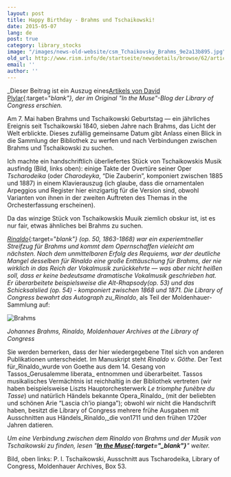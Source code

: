 ```yaml
---
layout: post
title: Happy Birthday - Brahms und Tschaikowski!
date: 2015-05-07
lang: de
post: true
category: library_stocks
image: "/images/news-old-website/csm_Tchaikovsky_Brahms_9e2a13b895.jpg"
old_url: http://www.rism.info/de/startseite/newsdetails/browse/62/article/64/happy-birthday-brahms-and-tchaikovsky.html
email: ''
author: ''
---
```



_Dieser Beitrag ist ein Auszug eines[Artikels von David Plylar](http://blogs.loc.gov/music/2014/05/best-buddies-or-just-goethe-friends/){:target="_blank"}, der im Original "In the Muse"-Blog der_ _Library of Congress erschien._

Am 7. Mai haben Brahms und Tschaikowski Geburtstag — ein jährliches Ereignis seit Tschaikowski 1840, sieben Jahre nach Brahms, das Licht der Welt erblickte. Dieses zufällig gemeinsame Datum gibt Anlass einen Blick in die Sammlung der Bibliothek zu werfen und nach Verbindungen zwischen Brahms und Tschaikowski zu suchen.

Ich machte ein handschriftlich überliefertes Stück von Tschaikowskis Musik ausfindg (Bild, links oben): einige Takte der Overtüre seiner Oper _Tscharodeika_ (oder _Charodeyka_, “Die Zauberin”, komponiert zwischen 1885 und 1887) in einem Klavierauszug (ich glaube, dass die ornamentalen Arpeggios und Register hier einzigartig für die Version sind, obwohl Varianten von ihnen in der zweiten Auftreten des Themas in the Orchesterfassung erscheinen).

Da das winzige Stück von Tschaikowskis Muuik ziemlich obskur ist, ist es nur fair, etwas ähnliches bei Brahms zu suchen.

[_Rinaldo_](http://lcweb2.loc.gov/diglib/ihas/loc.music.molden.0921/pageturner.html?page=2&loclr=blogmus){:target="_blank"} (op. 50, 1863-1868) war ein experiemtneller Streifzug für Brahms und kommt dem Opernschaffen vieleicht am nächsten. Nach dem unmittelbaren Erfolg des Requiems, war der deutliche Mangel desselben für _Rinaldo_ eine große Enttäuschung für Brahms, der nie wirklich in das Reich der Vokalmusik zurückkehrte — was aber nicht heißen soll, dass er keine bedeutsame dramatische Vokalmusik geschrieben hat. Er überarbeitete beispielsweise die _Alt-Rhapsody_(op. 53) und das _Schicksalslied_ (op. 54) - komponiert zwischen 1868 und 1871. Die Library of Congress bewahrt das Autograph zu_Rinaldo_, als Teil der Moldenhauer-Sammlung auf:

![Brahms](http://blogs.loc.gov/music/files/2014/05/Brahms-Rinaldo-WEB-1024x778.jpg)

_Johannes Brahms, Rinaldo, Moldenhauer Archives at the Library of Congress_



Sie werden bemerken, dass der hier wiedergegebene Titel sich von anderen Publikationen unterscheidet. Im Manuskript steht _Rinaldo v. Göthe._ Der Text für_Rinaldo_wurde von Goethe aus dem 14. Gesang von Tassos_Gerusalemme liberata_ entnommen und überarbeitet. Tassos musikalisches Vermächtnis ist reichhaltig in der Bibliothek vertreten (wir haben beispielsweise Liszts Hauptorchesterwerk _Le triomphe funèbre du Tasse_) und natürlich Händels bekannte Opera_Rinaldo_ (mit der beliebten und schönen Arie “Lascia ch’io pianga”); obwohl wir nicht die Handschrift haben, besitzt die Library of Congress mehrere frühe Ausgaben mit Ausschnitten aus Händels_Rinaldo,_die von1711 und den frühen 1720er Jahren datieren.

_Um eine Verbindung zwischen dem_ _Rinaldo von Brahms und der Musik von Tschaikowski zu finden, lesen "__[In the Muse](http://blogs.loc.gov/music/2014/05/best-buddies-or-just-goethe-friends/){:target="_blank"}__" weiter._



Bild, oben links: P. I. Tschaikowski, Ausschnitt aus Tscharodeika, Library of Congress, Moldenhauer Archives, Box 53.

